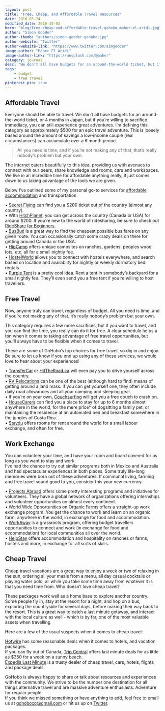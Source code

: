 ```yaml
---
layout: post
title: "Free, Cheap, and Affordable Travel Resources"
date: 2016-05-24
modified_date: 2016-10-03
hero: "blog/free-cheap-and-affordable-travel-gohobo_maher-el-aridi.jpg"
author: "Simon Gooder"
author-thumb: "authors/simon-gooder-gohobo.jpg"
author-website: "Twitter"
author-website-link: "https://www.twitter.com/simgooder"
image-author: "Maher El Aridi"
image-author-link: "https://unsplash.com/@maher"
category: journal
desc: "We don’t all have budgets for an around-the-world ticket, but if you’re willing to sacrifice immediacy, you can still experience great adventures."
tags: 
    - budget
    - free travel
pinterest-pin: true
---
```


## Affordable Travel

Everyone should be able to travel. We don’t all have budgets for an around-the-world ticket, or 4 months in Japan, but if you’re willing to sacrifice immediacy, you can still experience great adventures. I’m defining this category as approximately $500 for an epic travel adventure. This is loosely based around the amount of savings a low-income couple (real circumstances) can accumulate over a 6 month period.  

> All you need is time, and if you’re not making any of that, that’s really nobody’s problem but your own.  

The internet caters beautifully to this idea, providing us with avenues to connect with our peers, share knowledge and rooms, cars and workspaces. We live in an incredible time for affordable anything really, it just comes down to us taking advantage of the tools we are given.  

Below I’ve outlined some of my personal go-to services for [affordable accommodation](http://www.nomadicmatt.com/travel-tips/finding-cheap-accommodation/ "Nomadic Matt - Finding Cheap Accommodation") and transportation.  

• [Secret Flying](http://www.secretflying.com/) can find you a $200 ticket out of the country (almost any country).  
• With [HitchPlanet](https://www.hitchplanet.com/), you can get across the country (Canada or USA) for around $200. If you’re new to the world of ridesharing, be sure to check out [RideShare for Beginners](http://gohobo.co/journal/ridesharing-for-beginners/).  
• [BusBud](https://www.busbud.com/en/) is a great way to find the cheapest possible bus fares on any given route. You can occasionally catch some crazy deals on there for getting around Canada or the USA.  
• [HipCamp](https://www.hipcamp.com/users/sign-up?rc=UIJ9VXIQ&rs=3&rk=0) offers unique campsites on ranches, gardens, peoples wood lots, etc, all for a small nightly fee.  
• [HostelWorld](http://www.hostelworld.com/) allows you to connect with hostels everywhere, and search based on location and availablity for nightly or weekly dormatory bed rentals.   
• [Purple Tent](http://purpletent.com/) is a pretty cool idea. Rent a tent in somebody’s backyard for a small nightly fee. They’ll even send you a free tent if you’re willing to host travellers.   


## Free Travel

Now, anyone truly can travel, regardless of budget. All you need is time, and if you’re not making any of that, it’s really nobody’s problem but your own.  

This category requires a few more sacrifices, but if you want to travel, and you can find the time, you really can do it for free. A clear schedule helps a ton when it comes to taking advantage of free travel opportunities, but you’ll always have to be flexible when it comes to travel.   

These are some of GoHobo’s top choices for free travel, so dig in and enjoy. Be sure to let us know if you end up using any of these services, we would love to hear about your experiences!  

• [TransferCar](https://www.transfercarus.com/) or [HitTheRoad.ca](http://www.hittheroad.ca/) will even pay you to drive yourself across the country.  
• [RV Relocations](http://thriftynomads.com/rv-relocation-deals/ "Thrifty Nomads - RV Relocation Deals") can be one of the best (although hard to find) means of getting around a land mass. If you can get yourself one, they often include daily road allowances and all your camping and sleeping gear.  
• If you’re on your own, [Couchsurfing](http://www.couchsurfing.com/) will get you a free couch to crash on.  
• [HouseCarers](https://www.housecarers.com/?hop=gohobo) can find you a place to stay for up to 6 months almost anywhere in the world, for the mere price* of dogsitting a family pet, or maintaining the residence at an automated bed and breakfast somewhere in the jungles of Costa Rica.  
• [Staydu](http://www.staydu.com/) offers rooms for rent around the world for a small labour exchange, and often for free.  


## Work Exchange

You can volunteer your time, and have your room and board covered for as long as you want to stay and work.  
I’ve had the chance to try out similar programs both in Mexico and Australia and had spectacular experiences in both places. Some truly life-long memories were born out of these adventures. If communal living, farming and free travel sound good to you, consider this your new currency.  

• [Projects Abroad](http://www.projects-abroad.ca/) offers some pretty interesting programs and initiatives for volunteers. They have a global network of organizations offering internships and volunteer opportunities on almost every continent.  
• [World Wide Opportunities on Organic Farms](http://www.wwoof.net/) offers a straight-up work exchange program. You get the chance to work and learn on an organic farm, anywhere in the world, in exchange for food and accommodation.   
• [WorkAway](https://www.workaway.info/) is a grassroots program, offering budget travellers opportunities to connect and work (in exchange for food and accommodation) for local communities all over the world.  
• [HelpStay](https://helpstay.com/?utm_source=gohobo&utm_medium=adventuredirectory&utm_campaign=gohobo) offers accommodation and hospitality on ranches or farms, hostels and more, in exchange for all sorts of skills. 


## Cheap Travel

Cheap travel vacations are a great way to enjoy a week or two of relaxing in the sun, ordering all your meals from a menu, all day casual cocktails or playing water polo, all while you take some time away from whatever it is that you need time from. Who doesn’t love cheap travel?  

These packages work well as a home base to explore another country. Some people fly in, stay at the resort for a night, and hop on a bus, exploring the countryside for several days, before making their way back to the resort. This is a great way to catch a last minute getaway, and interact with the local culture as well - which is by far, one of the most valuable assets when travelling.  

Here are a few of the usual suspects when it comes to cheap travel:  

[Hotwire](https://www.hotwire.com/package/index.jsp) has some reasonable deals when it comes to hotels, and vacation packages.  
If you can fly out of Canada, [Trip Central](http://www.tripcentral.ca/) offers last minute deals for as little as $350 for a week on a sunny beach.  
[Expedia Last Minute](https://www.expedia.com/g/c/lastminute) is a trusty dealer of cheap travel; cars, hotels, flights and package deals.   


GoHobo is always happy to share or talk about resources and experiences with the community. We strive to be the number one destination for all things alternative travel and are massive adventure enthusiasts. Adventure for regular people.  
If you think we missed something or have anything to add, feel free to email us at [gohoboco@gmail.com](mailto:gohoboco@gmail.com) or hit us up on [Twitter](https://twitter.com/gohoboco).
